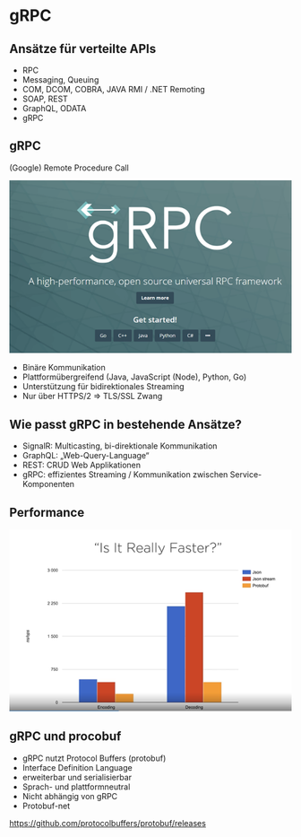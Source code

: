 # gRPC

## Ansätze für verteilte APIs

- RPC
- Messaging, Queuing
- COM, DCOM, COBRA, JAVA RMI / .NET Remoting
- SOAP, REST
- GraphQL, ODATA
- gRPC

## gRPC

(Google) Remote Procedure Call

![](assets/grpclogo.png)

- Binäre Kommunikation
- Plattformübergreifend (Java, JavaScript (Node), Python, Go)
- Unterstützung für bidirektionales Streaming
- Nur über HTTPS/2 => TLS/SSL Zwang

## Wie passt gRPC in bestehende Ansätze?

- SignalR: Multicasting, bi-direktionale Kommunikation
- GraphQL: „Web-Query-Language“
- REST: CRUD Web Applikationen
- gRPC: effizientes Streaming / Kommunikation zwischen Service-Komponenten

## Performance

![](assets/grpcperf.png)

## gRPC und procobuf

- gRPC nutzt Protocol Buffers (protobuf)
- Interface Definition Language
- erweiterbar und serialisierbar
- Sprach- und plattformneutral
- Nicht abhängig von gRPC
- Protobuf-net

https://github.com/protocolbuffers/protobuf/releases


